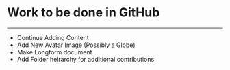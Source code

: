 # Work to be done in GitHub
------------------------------------------
* Continue Adding Content
* Add New Avatar Image (Possibly a Globe)
* Make Longform document
* Add Folder heirarchy for additional contributions
